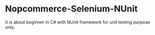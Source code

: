 # Nopcommerce-Selenium-NUnit

It is about beginner in C# with NUnit framework for unit testing purpose only.
